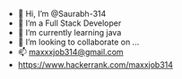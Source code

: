 - 👋 Hi, I’m @Saurabh-314
- 👀 I’m a Full Stack Developer
- 🌱 I’m currently learning java
- 💞️ I’m looking to collaborate on ...
- 📫 maxxxjob314@gmail.com
- https://www.hackerrank.com/maxxjob314

<!---
Saurabh-314/Saurabh-314 is a ✨ special ✨ repository because its `README.md` (this file) appears on your GitHub profile.
You can click the Preview link to take a look at your changes.
--->
